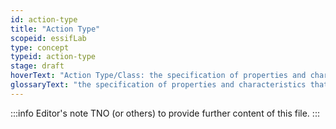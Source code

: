 ```yaml
---
id: action-type
title: "Action Type"
scopeid: essifLab
type: concept
typeid: action-type
stage: draft
hoverText: "Action Type/Class: the specification of properties and characteristics that an Action must have in order to qualify as instance of that class, or the set of Actions that actually have these properties and characteristics."
glossaryText: "the specification of properties and characteristics that an %%actions^action%% must have in order to qualify as instance of that class, or the set of %%actions^action%% that actually have these properties and characteristics."
---
```


:::info Editor's note
TNO (or others) to provide further content of this file.
:::
